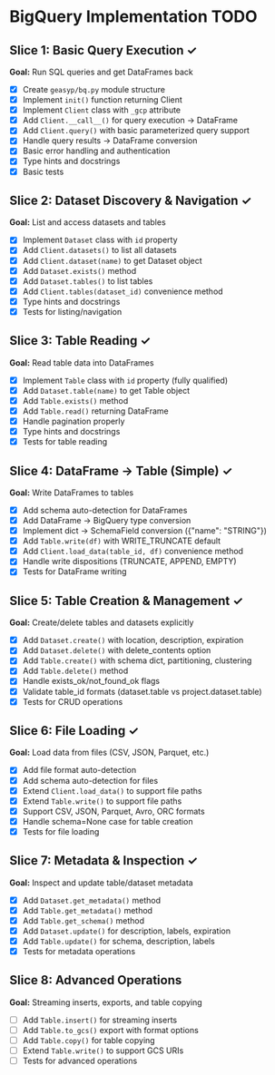 # BigQuery Implementation TODO

## Slice 1: Basic Query Execution ✓
**Goal:** Run SQL queries and get DataFrames back
- [x] Create `geasyp/bq.py` module structure
- [x] Implement `init()` function returning Client
- [x] Implement `Client` class with `_gcp` attribute
- [x] Add `Client.__call__()` for query execution → DataFrame
- [x] Add `Client.query()` with basic parameterized query support
- [x] Handle query results → DataFrame conversion
- [x] Basic error handling and authentication
- [x] Type hints and docstrings
- [x] Basic tests

## Slice 2: Dataset Discovery & Navigation ✓
**Goal:** List and access datasets and tables
- [x] Implement `Dataset` class with `id` property
- [x] Add `Client.datasets()` to list all datasets
- [x] Add `Client.dataset(name)` to get Dataset object
- [x] Add `Dataset.exists()` method
- [x] Add `Dataset.tables()` to list tables
- [x] Add `Client.tables(dataset_id)` convenience method
- [x] Type hints and docstrings
- [x] Tests for listing/navigation

## Slice 3: Table Reading ✓
**Goal:** Read table data into DataFrames
- [x] Implement `Table` class with `id` property (fully qualified)
- [x] Add `Dataset.table(name)` to get Table object
- [x] Add `Table.exists()` method
- [x] Add `Table.read()` returning DataFrame
- [x] Handle pagination properly
- [x] Type hints and docstrings
- [x] Tests for table reading

## Slice 4: DataFrame → Table (Simple) ✓
**Goal:** Write DataFrames to tables
- [x] Add schema auto-detection for DataFrames
- [x] Add DataFrame → BigQuery type conversion
- [x] Implement dict → SchemaField conversion ({"name": "STRING"})
- [x] Add `Table.write(df)` with WRITE_TRUNCATE default
- [x] Add `Client.load_data(table_id, df)` convenience method
- [x] Handle write dispositions (TRUNCATE, APPEND, EMPTY)
- [x] Tests for DataFrame writing

## Slice 5: Table Creation & Management ✓
**Goal:** Create/delete tables and datasets explicitly
- [x] Add `Dataset.create()` with location, description, expiration
- [x] Add `Dataset.delete()` with delete_contents option
- [x] Add `Table.create()` with schema dict, partitioning, clustering
- [x] Add `Table.delete()` method
- [x] Handle exists_ok/not_found_ok flags
- [x] Validate table_id formats (dataset.table vs project.dataset.table)
- [x] Tests for CRUD operations

## Slice 6: File Loading ✓
**Goal:** Load data from files (CSV, JSON, Parquet, etc.)
- [x] Add file format auto-detection
- [x] Add schema auto-detection for files
- [x] Extend `Client.load_data()` to support file paths
- [x] Extend `Table.write()` to support file paths
- [x] Support CSV, JSON, Parquet, Avro, ORC formats
- [x] Handle schema=None case for table creation
- [x] Tests for file loading

## Slice 7: Metadata & Inspection ✓
**Goal:** Inspect and update table/dataset metadata
- [x] Add `Dataset.get_metadata()` method
- [x] Add `Table.get_metadata()` method
- [x] Add `Table.get_schema()` method
- [x] Add `Dataset.update()` for description, labels, expiration
- [x] Add `Table.update()` for schema, description, labels
- [x] Tests for metadata operations

## Slice 8: Advanced Operations
**Goal:** Streaming inserts, exports, and table copying
- [ ] Add `Table.insert()` for streaming inserts
- [ ] Add `Table.to_gcs()` export with format options
- [ ] Add `Table.copy()` for table copying
- [ ] Extend `Table.write()` to support GCS URIs
- [ ] Tests for advanced operations
